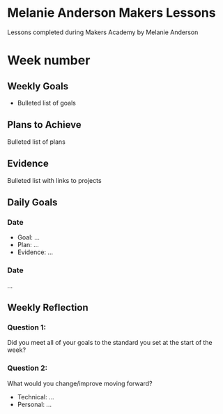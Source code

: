 # Melanie Anderson Makers Lessons #
Lessons completed during Makers Academy by Melanie Anderson
# Week number #
## Weekly Goals ##
- Bulleted list of goals
## Plans to Achieve ##
Bulleted list of plans
## Evidence ##
Bulleted list with links to projects
## Daily Goals ##
### Date ###
- Goal: ...
- Plan: ...
- Evidence: ...
### Date ###
...
## Weekly Reflection ##
### Question 1: ###
Did you meet all of your goals to the standard you set at the start of the week?
### Question 2: ###
What would you change/improve moving forward?
- Technical: ...
- Personal: ...
